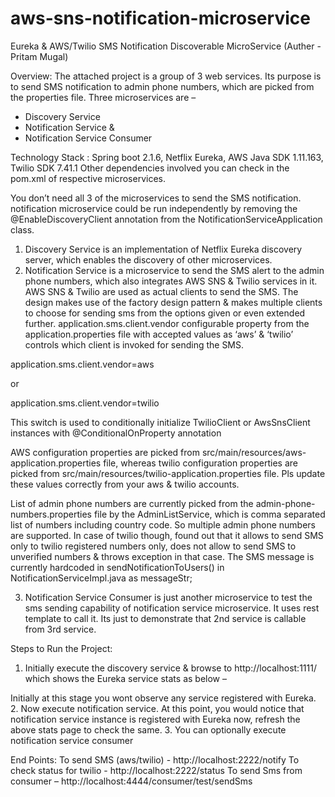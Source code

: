 # aws-sns-notification-microservice


Eureka & AWS/Twilio SMS Notification Discoverable MicroService
(Auther - Pritam Mugal)

Overview:
The attached project is a group of 3 web services. Its purpose is to send SMS notification to admin phone numbers, which are picked from the properties file. Three microservices are – 
-	Discovery Service
-	Notification Service & 
-	Notification Service Consumer

Technology Stack :
 Spring boot 2.1.6, Netflix Eureka, AWS Java SDK 1.11.163, Twilio SDK 7.41.1
Other dependencies involved you can check in the pom.xml of respective microservices.

You don’t need all 3 of the microservices to send the SMS notification. notification microservice could be run independently by removing the @EnableDiscoveryClient annotation from the NotificationServiceApplication class. 

1.	Discovery Service is an implementation of Netflix Eureka discovery server, which enables the discovery of other microservices.
2.	Notification Service is a microservice to send the SMS alert to the admin phone numbers, which also integrates AWS SNS & Twilio services in it. AWS SNS & Twilio are used as actual clients to send the SMS. The design makes use of the factory design pattern & makes multiple clients to choose for sending sms from the options given or even extended further. 
application.sms.client.vendor configurable property from the application.properties file with accepted values as ‘aws’ & ‘twilio’ controls which client is invoked for sending the SMS.

application.sms.client.vendor=aws 

or 

application.sms.client.vendor=twilio

This switch is used to conditionally initialize TwilioClient or AwsSnsClient instances with @ConditionalOnProperty annotation

AWS configuration properties are picked from src/main/resources/aws-application.properties file, whereas twilio configuration properties are picked from src/main/resources/twilio-application.properties file. Pls update these values correctly from your aws & twilio accounts.

List of admin phone numbers are currently picked from the admin-phone-numbers.properties file by the AdminListService, which is comma separated list of numbers including country code. So multiple admin phone numbers are supported. In case of twilio though, found out that it allows to send SMS only to twilio registered numbers only, does not allow to send SMS to unverified numbers & throws exception in that case.
The SMS message is currently hardcoded in sendNotificationToUsers() in NotificationServiceImpl.java as messageStr;

3.	Notification Service Consumer is just another microservice to test the sms sending capability of notification service microservice. It uses rest template to call it. Its just to demonstrate that 2nd service is callable from 3rd service.

Steps to Run the Project: 
1.	Initially execute the discovery service & browse to http://localhost:1111/ which shows the Eureka service stats as below – 

 

Initially at this stage you wont observe any service registered with Eureka.
2.	Now execute notification service. At this point, you would notice that notification service instance is registered with Eureka now, refresh the above stats page to check the same. 
3.	You can optionally execute notification service consumer

End Points: 
To send SMS (aws/twilio) - http://localhost:2222/notify
To check status for twilio - http://localhost:2222/status
To send Sms from consumer – http://localhost:4444/consumer/test/sendSms
